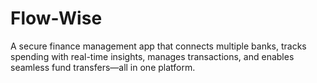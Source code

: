 # Flow-Wise
A secure finance management app that connects multiple banks, tracks spending with real-time insights, manages transactions, and enables seamless fund transfers—all in one platform.
